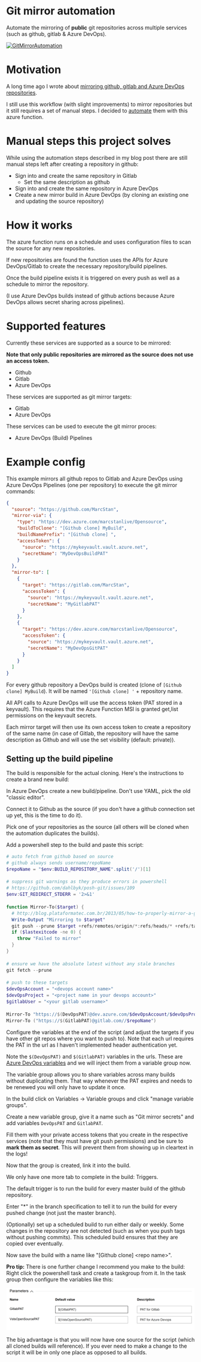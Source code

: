 # Git mirror automation

Automate the mirroring of **public** git repositories across multiple services (such as github, gitlab & Azure DevOps).

[![GitMirrorAutomation](https://dev.azure.com/marcstanlive/Opensource/_apis/build/status/48)](https://dev.azure.com/marcstanlive/Opensource/_build/definition?definitionId=48)

# Motivation

A long time ago I wrote about [mirroring github, gitlab and Azure DevOps repositories](https://marcstan.net/blog/2018/08/31/Mirror-github-gitlab-and-VSTS-repositories/).

I still use this workflow (with slight improvements) to mirror repositories but it still requires a set of manual steps. I decided to [automate](https://xkcd.com/1319/) them  with this azure function.

# Manual steps this project solves

While using the automation steps described in my blog post there are still manual steps left after creating a repository in github:

* Sign into and create the same repository in Gitlab
  * Set the same description as github
* Sign into and create the same repository in Azure DevOps
* Create a new mirror build in Azure DevOps (by cloning an existing one and updating the source repository)

# How it works

The azure function runs on a schedule and uses configuration files to scan the source for any new repositories.

If new repositories are found the function uses the APIs for Azure DevOps/Gitlab to create the necessary repository/build pipelines.

Once the build pipeline exists it is triggered on every push as well as a schedule to mirror the repository.

(I use Azure DevOps builds instead of github actions because Azure DevOps allows secret sharing across pipelines).

# Supported features

Currently these services are supported as a source to be mirrored:

**Note that only public repositories are mirrored as the source does not use an access token.**

* Github
* Gitlab
* Azure DevOps

These services are supported as git mirror targets:

* Gitlab
* Azure DevOps

These services can be used to execute the git mirror proces:

* Azure DevOps (Build) Pipelines

# Example config

This example mirrors all github repos to Gitlab and Azure DevOps using Azure DevOps Pipelines (one per repository) to execute the git mirror commands:
``` json
{
  "source": "https://github.com/MarcStan",
  "mirror-via": {
    "type": "https://dev.azure.com/marcstanlive/Opensource",
    "buildToClone": "[Github clone] MyBuild",
    "buildNamePrefix": "[Github clone] ",
    "accessToken": {
      "source": "https://mykeyvault.vault.azure.net",
      "secretName": "MyDevOpsBuildPAT"
    }
  },
  "mirror-to": [
    {
      "target": "https://gitlab.com/MarcStan",
      "accessToken": {
        "source": "https://mykeyvault.vault.azure.net",
        "secretName": "MyGitlabPAT"
      }
    },
    {
      "target": "https://dev.azure.com/marcstanlive/Opensource",
      "accessToken": {
        "source": "https://mykeyvault.vault.azure.net",
        "secretName": "MyDevOpsGitPAT"
      }
    }
  ]
}
```

For every github repository a DevOps build is created (clone of `[Github clone] MyBuild`). It will be named `'[Github clone] '` + repository name.

All API calls to Azure DevOps will use the access token (PAT stored in a keyvault). This requires that the Azure Function MSI is granted get,list permissions on the keyvault secrets.

Each mirror target will then use its own access token to create a repository of the same name (in case of Gitlab, the repository will have the same description as Github and will use the set visibility (default: private)).


## Setting up the build pipeline

The build is responsible for the actual cloning. Here's the instructions to create a brand new build:

In Azure DevOps create a new build/pipeline. Don't use YAML, pick the old "classic editor".

Connect it to Github as the source (if you don't have a github connection set up yet, this is the time to do it).

Pick one of your repositories as the source (all others will be cloned when the automation duplicates the builds).

Add a powershell step to the build and paste this script:
``` powershell
# auto fetch from github based on source
# github always sends username/repoName
$repoName = "$env:BUILD_REPOSITORY_NAME".split('/')[1]

# suppress git warnings as they produce errors in powershell
# https://github.com/dahlbyk/posh-git/issues/109
$env:GIT_REDIRECT_STDERR = '2>&1'

function Mirror-To($target) {
  # http://blog.plataformatec.com.br/2013/05/how-to-properly-mirror-a-git-repository/
  Write-Output "Mirroring to $target"
  git push --prune $target +refs/remotes/origin/*:refs/heads/* +refs/tags/*:refs/tags/*
  if ($lastexitcode -ne 0) { 
    throw "Failed to mirror"
  }
}

# ensure we have the absolute latest without any stale branches
git fetch --prune

# push to these targets
$devOpsAccount = "<devops account name>"
$devOpsProject = "<project name in your devops account>"
$gitlabUser = "<your gitlab username>"

Mirror-To "https://$(DevOpsPAT)@dev.azure.com/$devOpsAccount/$devOpsProject/_git/$repoName"
Mirror-To ("https://$(GitlabPAT)@gitlab.com//$repoName")

```
Configure the variables at the end of the script (and adjust the targets if you have other git repos where you want to push to). Note that each url requires the PAT in the url as I haven't implemented header authentication yet.

Note the `$(DevOpsPAT)` and `$(GitlabPAT)` variables in the urls. These are [Azure DevOps variables](https://docs.microsoft.com/azure/devops/pipelines/process/variables) and we will inject them from a variable group now.

The variable group allows you to share variables across many builds without duplicating them. That way whenever the PAT expires and needs to be renewed you will only have to update it once.

In the build click on Variables -> Variable groups and click "manage variable groups".

Create a new variable group, give it a name such as "Git mirror secrets" and add variables `DevOpsPAT` and `GitlabPAT`.

Fill them with your private access tokens that you create in the respective services (note that they must have git push permissions) and be sure to **mark them as secret**. This will prevent them from showing up in cleartext in the logs!

Now that the group is created, link it into the build.

We only have one more tab to complete in the build: Triggers.

The default trigger is to run the build for every master build of the github repository.

Enter "\*" in the branch specification to tell it to run the build for every pushed change (not just the master branch).

(Optionally) set up a scheduled build to run either daily or weekly. Some changes in the repository are not detected (such as when you push tags without pushing commits). This scheduled build ensures that they are copied over eventually.

Now save the build with a name like "[Github clone] \<repo name>".

**Pro tip:** There is one further change I recommend you make to the build: Right click the powershell task and create a taskgroup from it. In the task group then configure the variables like this:

![parameters](screenshots/parameters.png)

The big advantage is that you will now have one source for the script (which all cloned builds will reference). If you ever need to make a change to the script it will be in only one place as opposed to all builds.